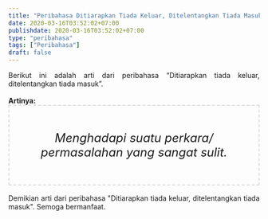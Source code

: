 ```yaml
---
title: "Peribahasa Ditiarapkan Tiada Keluar, Ditelentangkan Tiada Masuk"
date: 2020-03-16T03:52:02+07:00
publishdate: 2020-03-16T03:52:02+07:00
type: "peribahasa"
tags: ["Peribahasa"]
draft: false
---
```


<div dir="ltr" style="text-align: left;" trbidi="on"><div style="text-align: justify;">Berikut ini adalah arti dari peribahasa “Ditiarapkan tiada keluar, ditelentangkan tiada masuk”.</div><br /><div style="text-align: justify;"><b>Artinya:</b></div><div style="border: 2px dashed #ddd; font-size: 24px; height: auto; margin: 0 auto; padding: 50px; text-align: center; width: auto;"><i>Menghadapi suatu perkara/ permasalahan yang sangat sulit.</i></div>
<br /><div style="text-align: justify;">Demikian arti dari peribahasa "Ditiarapkan tiada keluar, ditelentangkan tiada masuk". Semoga bermanfaat.</div></div>
